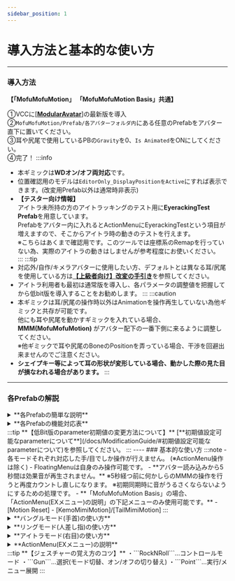 ```yaml
---
sidebar_position: 1
---
```


# 導入方法と基本的な使い方  

----
### 導入方法
**【「MofuMofuMotion」 「MofuMofuMotion Basis」共通】**    

①VCCに[[**ModularAvatar**](https://modular-avatar.nadena.dev/ja)]の最新版を導入  
②```MofuMofuMotion/Prefab/各アバターフォルダ内```にある任意のPrefabをアバター直下に置いてください。  
③耳や尻尾で使用しているPBの```Gravity```を0、```Is Animated```をONにしてください。  
④完了！
:::info
- 本ギミックは**WDオン/オフ両対応**です。
- 位置確認用のモデルは```EditorOnly_DisplayPositionをActive```にすれば表示できます。(改変用Prefab以外は通常時非表示)
- **【テスター向け情報】**  
    アイトラ未所持の方のアイトラッキングのテスト用に**EyerackingTest Prefab**を用意しています。  
    Prefabをアバター内に入れるとActionMenuにEyerackingTestという項目が増えますので、そこからアイトラ時の動きのテストを行えます。  
    ※こちらはあくまで確認用です。このツールでは座標系のRemapを行っていない為、実際のアイトラの動きはしませんが参考程度にお使いください。  
:::
:::tip
- 対応外/自作/キメラアバターに使用したい方、デフォルトとは異なる耳/尻尾を使用している方は[**【上級者向け】改変の手引き**](/docs/ModificationGuide)を参照してください。
- アイトラ利用者も最初は通常版を導入し、各パラメータの調整値を把握してから低bit版を導入することをお勧めします。
:::
:::caution
- 本ギミックは耳/尻尾の操作時以外はAnimationを操作再生していない為他ギミックと共存が可能です。  
    他にも耳や尻尾を動かすギミックを入れている場合、**MMM(MofuMofuMotion)** がアバター配下の一番下側に来るように調整してください。  
    ※他ギミックで耳や尻尾のBoneのPositionを弄っている場合、干渉を回避出来ませんのでご注意ください。
- **シェイプキー等によって耳の形状が変形している場合、動かした際の見た目が損なわれる場合があります。**
:::

----
### 各Prefabの解説
<details>
<summary>**各Prefabの簡単な説明**</summary>
- **01_MMM**
    - **24bit**
    - 通常版です。FloatingMenuでの操作とActionMenuでの操作が可能です。
    - デスクトップモードではActionMenuでの操作のみとなります。
    <br/>
- **02_MMM_SuperLite**
    - **5bit**
    - ActionMenuからの耳/尻尾操作、UIカラー変更機能、アイトラ可動域調整機能、もふもふ音設定を外した軽量版です。  
        耳/尻尾はFloatingMenuでの操作のみ可能となります。  
        (ActionメニューはLocalのアイトラモード設定を使用可能)  
    - 各調整値は一度試して値を覚えていればMA Parametersから初期値として設定可能です。(アップロード時のみ)  
    - **デスクトップモードは非対応となります。**
    <br/>
- **03_MMM_EyeModeOnly_2bit**
    - **2bit**
    - **SuperLite**をアイトラモード限定にしたバージョンです。
    <br/>
- **04_MMM_EyeModeOnly_0bit**
    - **0bit**
    - **04_MMM_EyeModeOnly_2bit**から、更にオンオフ機能、モード切替の保存機能を外したバージョンです。
    - **このPrefabのみメニュー非展開状態では待機状態のリングが表示されなくなっています。(常時表示されると視界の邪魔になるため)**
    - このPrefabのみデスクトップモードでもメニュー展開も行えますが操作はできません。
    <br/>
- **05_MMM_ActionMenuOnly**
    - **20bit**
    - **通常版**からFloatingMenu機能を外し、ActionMenuからの操作のみにしたバージョンです。
    - デスクトップ/VR対応です。
    - UIカラー変更は尻尾を触れ合った際のFlowerParticleに反映されます。
    <br/>
</details>

<details>
<summary>**各Prefabの機能対応表**</summary>

**【記号解説】**  
〇：VRC内で設定可能  
△：アップロード時のみ設定可能  
**【用語】**  
AM：ActionMenu  
FM：FloatingMenu  

|**機能**|**【MMM】<br/>通常版**|**【MMM】<br/>SuperLite**|**【MMM】<br/>EyeModeOnly_2bit**|**【MMM】<br/>EyeModeOnly_0bit**|**【MMM】<br/>ActionMenuOnly**|**【MMM_Basis】**|
|:---|:---:|:---:|:---:|:---:|:---:|:---:|  
|最大消費パラメーター数|24bit|5bit|2bit|0bit|20bit|32bit|  
|待機状態選択可能箇所|5箇所<br/>・右目<br/>・両腕<br/>・両人差し指|5箇所<br/>・右目<br/>・両腕<br/>・両人差し指|1箇所<br/>・右目|1箇所<br/>・右目|0箇所||  
|Motion Reset(固定解除)<br/>※AM操作時のみ|◯||||◯|◯|  
|けもみみ操作|◯||||◯|◯|  
|尻尾操作|◯||||◯|◯|  
|**【色変更】**<br/>ベース色変更(FM/パーティクル)|◯|△|△|△|◯||  
|**【色変更】**<br/>明度変更(FM/パーティクル)|◯|△|△|△|◯||  
|もふもふ音制御(Global)|◯|△|△|△|△||  
|もふもふ音制御(Local)|◯|◯|◯|◯|◯||  
|**【ビルド時のみ】**<br/>音符パーティクル制御|△|△|△|△|△||  
|**【アイトラ時のみ】**<br/>アイトラ可動域<br/>調整|◯|△|△|△|||  
|**【アイトラ時のみ】**<br/>サブメニュー押下<br/>時間調整|◯|◯|◯|△|||  
|**【アイトラ時のみ】 【Localのみ】**<br/>FMサイズ変更|〇|〇|〇|〇|||  
|**【アイトラ時のみ】 【Localのみ】**<br/>FM位置変更|〇|〇|〇|〇|||  
|**【アイトラ時のみ】 【Localのみ】**<br/>FM奥行き変更|〇|〇|〇|〇|||  
</details>
:::tip
**【低Bit版のparameter初期値の変更方法について】**  
[**初期値設定可能なparameterについて**](/docs/ModificationGuide/#初期値設定可能なparameterについて)を参照してください。
:::
----
### 基本的な使い方
:::note 
- 各モードそれぞれ対応した手/目でしか操作が行えません。 (※ActionMenu操作は除く) 
- FloatingMenuは自身のみ操作可能です。  
- **アバター読み込みから5秒間は効果音が再生されません。**  
    ※5秒経つ前に何かしらのMMMの操作を行うと再度カウントし直しになります。  
    ※初期同期時に音がうるさくならないようにするための処理です。  
- **「MofuMofuMotion Basis」の場合、「ActionMenu(EXメニュー)の説明」の下記メニューのみ使用可能です。**  
    - [Motion Reset]
    - [KemoMimiMotion]/[TailMimiMotion]
:::

<details>
<summary>**バングルモード(手首)の使い方**</summary>

※通常版/Lite/SuperLite限定  

**【バングルモード(右手)】**   
**[起動/終了]**  
```右手RockNRoll + 左手Gun```  
左手人差し指で右手首のContactに一瞬触れてください。  

**[FloatingMenu展開]**  
```左手RockNRoll + 右手Point (1秒間維持)```  
左手は起動時のみ。右手はPointにしている間FloatingMenuが展開されます。  
中央のリング内に右手人差し指を置くことで対応したモードの動作が行えます。  

**[モード切替]**  
右手人差し指でFloatingMenu右上の小さい方のアイコンを押下してください。  


**【バングルモード(左手)】**  
それぞれ **バングルモード(右手)** と逆のハンドジェスチャー/Contact位置になります。  
:::caution
本ギミックはIKを利用し同期を行うことでEXParameterの削減を行っています。  
そのため激しい動きや回線によっては同期ずれが発生することがあります。予めご了承ください。  
※特に **バングル/リングモードでメニューを展開中(ワールド固定する際)に手を動かしているとメニュー位置の同期ズレが発生します。**  
　メニュー展開中はなるべく手を動かさないようにしてください。  
:::
</details>
<details>
<summary>**リングモード(人差し指)の使い方**</summary>

※通常版/Lite/SuperLite限定  

**【リングモード(右指)】**  
**[起動/終了]**  
```右手RockNRoll + 左手Gun```  
左手人差し指で右手人差し指のContactに一瞬触れてください。  

他の操作はバングルモード(右手)と同様です。  

**【リングモード(左指)】**  
それぞれ **リングモード(右手)** と逆のハンドジェスチャー/Contactになります。  
:::caution
本ギミックはIKを利用し同期を行うことでEXParameterの削減を行っています。  
そのため激しい動きや回線によっては同期ずれが発生することがあります。予めご了承ください。  
※特に **バングル/リングモードでメニューを展開中(ワールド固定する際)に手を動かしているとメニュー位置の同期ズレが発生します。**  
　メニュー展開中はなるべく手を動かさないようにしてください。  
:::
</details>
<details>
<summary>**アイトラモード(右目)の使い方**</summary>

※ActionMenuOnly版以外

**【アイトラモード】**  
**[起動/終了]**  
```右手Gun + 左手RockNRoll```  
右手人差し指で右目横のContactに一瞬触れてください。  

**[メニュー展開]**  
```右手Point + 左手RockNRoll (1秒間維持)```  
左手は起動時のみ。右手はPointにしている間メニューが展開されます。  
メニュー展開後は自動でアイトラでの操作が有効となります。  

**[モード切替]**  
メニュー右上の小さい方のアイコンを1秒以上(設定変更可)見つめると切り替えられます。  
</details>
<details>
<summary>**ActionMenu(EXメニュー)の説明**</summary>

![ActionMenu_Icons](/img/homepage/ActionMenu_Icons.png)
- **[Motion Reset]**  
    けもみみと尻尾を動かしている際に位置をリセットします。
- **[KemoMimiMotion]/[TailMimiMotion]**  
    けもみみと尻尾をActionMenuから操作します。(FloatingMenu展開中は使用できません。)
- **[Change Color]**  
    フローティングメニュー/FlowerParticleの基本色/明度変更を行います。
    - **[Change Base Color]**  
        基本色を変更します。
    - **[Change Lightness]**  
        明度を変更します。
- **[FluffyTouchAudio]**  
    もふもふ音の設定です。
    - **[FluffyTouchAudio Active]**  
        耳や尻尾で触った際の音を有効化します。  
        この音声はParticle同様、操作中の部位が何かに触れている際のみ有効になります。
    - **[Enable Self Sound]**  
        自身でも音を聞こえるようにするかの設定です。
- **[FloatingMenu Control]**  
    FloatingMenu周りの設定を行います。  
    - **[Active]**  
        MMMを有効化します。  
    - **[EyeTracking Mode]**  
        アイトラッキングモードに変更します。  
    - **[Left Hand]**  
        バングル/リングモード時、左手に変更します。  
    - **[Ring Mode]**  
        リングモードに変更します。  
    - **[[Local] EyeMenu Adjustment]**  
        ※Localでのみアイトラモード時の見え方を変更する設定項目です。
        - **[Eye Movement Range]**  
            アイトラの可動域の調整を行います。  
            可動域を調整する際は専用オーバーレイが表示されます。  
            アイトラのParameterに合わせて、外円が1.0/内側が0.7のラインを表しています。  
            サブメニューアイコンにPointerを合わせられるように可動域を調整してください。  
            **※Remoteには設定した倍率のみが同期されます。**
        - **[SubMenu Switching Change HoldTime]**  
            アイトラ使用時のモード切替時に何秒選択し続けたら切り替わるかの時間設定です。  
            0%で1F、100%で1秒で切り替わります。
        - **[EyeMenu Resize]**  
            アイトラモード時のFloatingMenuのサイズを変更します。
        - **[EyeMenu Reposition]**  
            アイトラモード時のFloatingMenuの表示位置を変更します。
        - **[EyeMenu Redepth]**  
            アイトラモード時のFloatingMenuの奥行きを変更します。
:::tip
**【アイトラ可動域の調整について】**  
アイトラモードでメニュー展開後、ActionMenuから[Eye Movement Range]を選択し  
精一杯右上(SubMenuの位置)を向いた状態が丁度SubMenuの位置と重なる様に範囲調整します。  

**【アイトラモード時の位置調整(Local)について】**  
アイトラモード時のFloatingMenuのPointerは視線の先に動くのではなく、VRCFTから送られるOSCデータを元に動いています。  
つまり、**どこにFloatingMenuを動かしてもPointerの動き方は変わりません。**  
上記を念頭に置いて調整してください。
:::
</details>
:::tip
**【ジェスチャーの覚え方のコツ】**  
・```RockNRoll```…コントロールモード  
・```Gun```…選択(モード切替、オン/オフの切り替え)  
・```Point```…実行/メニュー展開  
:::